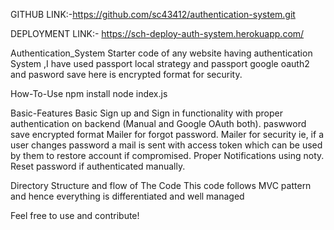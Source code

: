 GITHUB LINK:-https://github.com/sc43412/authentication-system.git

DEPLOYMENT LINK:- https://sch-deploy-auth-system.herokuapp.com/

Authentication_System
Starter code of any website having authentication System ,I have used passport local strategy and passport google oauth2 and pasword save here is encrypted format for security.

How-To-Use
npm install
node index.js

Basic-Features
Basic Sign up and Sign in functionality with proper authentication on backend (Manual and Google OAuth both).
paswword save encrypted format
Mailer for forgot password.
Mailer for security ie, if a user changes password a mail is sent with access token which can be used by them to restore account if compromised.
Proper Notifications using noty.
Reset password if authenticated manually.

Directory Structure and flow of The Code
This code follows MVC pattern and hence everything is differentiated and well managed

Feel free to use and contribute!